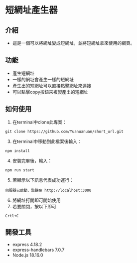# 短網址產生器
## 介紹
- 這是一個可以將網址變成短網址，並將短網址拿來使用的網頁。
## 功能
- 產生短網址
- 一樣的網址會產生一樣的短網址
- 產生出的短網址可以直接點擊網址來連接
- 可以點擊copy按鈕來複製產出的短網址
## 如何使用
1. 在terminal中clone此專案：
```
git clone https://github.com/Yuanuanuan/short_url.git
```
3. 在terminal中移動到此檔案後輸入：
```
npm install
```
4. 安裝完畢後，輸入：
```
npm run start
```
5. 若顯示以下訊息代表成功運行：
```
伺服器已啟動，監聽在 http://localhost:3000
```
6. 將網址打開即可開始使用
7. 若要關閉，按以下即可
```
Crtl+C
```
## 開發工具
- express 4.18.2
- express-handlebars 7.0.7
- Node.js 18.16.0
